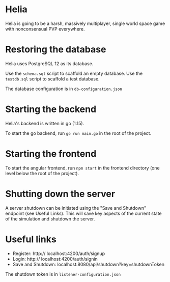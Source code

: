 # Helia
Helia is going to be a harsh, massively multiplayer, single world space game with nonconsensual PVP everywhere.

# Restoring the database
Helia uses PostgreSQL 12 as its database. 

Use the `schema.sql` script to scaffold an empty database.
Use the `testdb.sql` script to scaffold a test database.

The database configuration is in `db-configuration.json`

# Starting the backend
Helia's backend is written in go (1.15).

To start the go backend, run `go run main.go` in the root of the project.

# Starting the frontend
To start the angular frontend, run `npm start` in the frontend directory (one level below the root of the project).

# Shutting down the server
A server shutdown can be initiated using the "Save and Shutdown" endpoint (see Useful Links). This will save key aspects of the current state of the simulation and shutdown the server.

# Useful links
* Register: http:// localhost:4200/auth/signup
* Login: http:// localhost:4200/auth/signin
* Save and Shutdown: localhost:8080/api/shutdown?key=shutdownToken

The shutdown token is in `listener-configuration.json`

